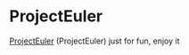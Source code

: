 # ProjectEuler

[ProjectEuler](https://www.nuget.org/packages/ext.net) (ProjectEuler) just for fun, enjoy it
